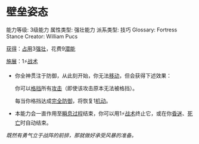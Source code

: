 # 壁垒姿态

能力等级: 3级能力
属性类型: 强壮能力
派系类型: 技巧
Glossary: Fortress Stance
Creator: William Pucs

<aside>

[获得](https://www.notion.so/1b3d619a067b8027ba38e2c1caf9d84b?pvs=21)：[占用](https://www.notion.so/1b3d619a067b8028a794de6ceed96ec0?pvs=21)3[强壮](https://www.notion.so/1b3d619a067b8018b6a6d9d43490bbdc?pvs=21)，花费9[潜能](https://www.notion.so/1b3d619a067b80c2bdb4c721adc30021?pvs=21)

</aside>

<aside>

[施展](https://www.notion.so/1b3d619a067b80f38dccf027f026b32f?pvs=21)：1⚡️[战术](https://www.notion.so/1b3d619a067b8051b6eaffd160aee01c?pvs=21)

- 你全神贯注于防御，从此刻开始，你无法[移动](https://www.notion.so/1b3d619a067b80a4a587d4f966ce6b79?pvs=21)，但会获得下述效果：
    
    你可以[格挡](https://www.notion.so/1b4d619a067b803faa0fe2c3dd8fedee?pvs=21)所有[攻击](https://www.notion.so/1b4d619a067b803faa0fe2c3dd8fedee?pvs=21)（即使该攻击原本无法被格挡）。
    
    每当你格挡达成[完全防御](https://www.notion.so/1b7d619a067b80b7b464fd2db51e3807?pvs=21)，将恢复1[机动](https://www.notion.so/1b3d619a067b80ae8db3fa0eb0eb24d8?pvs=21)。
    
- 本能力会一直作用至[瞬息过程](https://www.notion.so/1b3d619a067b80aaa52efa8a891fe3ad?pvs=21)结束，你可以用1⚡️[战术](https://www.notion.so/1b3d619a067b8051b6eaffd160aee01c?pvs=21)终止它，或在你[昏迷](https://www.notion.so/1b4d619a067b80c58d9effaf207db6c8?pvs=21)、[死亡](https://www.notion.so/1b4d619a067b809988d9f10a205eb317?pvs=21)时自动结束。
</aside>

*既然有勇气立于战阵的前排，那就做好承受风暴的准备。*